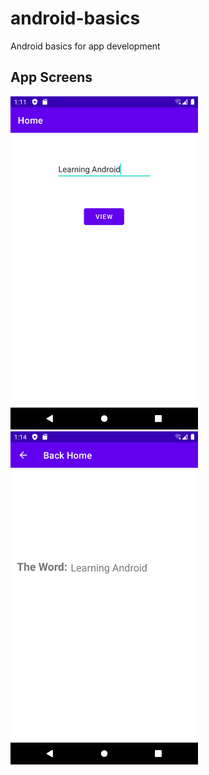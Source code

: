 # android-basics

Android basics for app development

## App Screens
<img src="Screenshots/home_screen.png" width="300"> <img src="Screenshots/second_activity.png" width="300">
